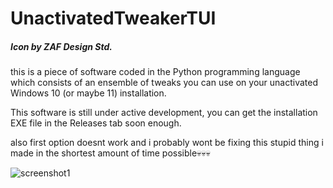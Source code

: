 # UnactivatedTweakerTUI
##### Icon by ZAF Design Std.

this is a piece of software coded in the Python programming language which consists of an ensemble of tweaks you can use on your unactivated Windows 10 (or maybe 11) installation. 

This software is still under active development, you can get the installation EXE file in the Releases tab soon enough.

also first option doesnt work and i probably wont be fixing this stupid thing i made in the shortest amount of time possible💀💀💀

![screenshot1](https://telegra.ph/file/71d43617a574ddf5ead02.png)
